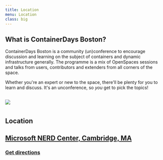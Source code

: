 ```yaml
---
title: Location
menu: Location
class: big
---
```


## What is ContainerDays Boston?

ContainerDays Boston is a community (un)conference to encourage discussion and learning on the subject of containers and dynamic infrastructure generally. The programme is a mix of OpenSpaces sessions and talks from users, contributors and extenders from all corners of the space.

Whether you're an expert or new to the space, there'll be plenty for you to learn and discuss. It's an unconference, so _you_ get to pick the topics!

<img src="http://dynamicinfradays.org/img/logo.png" style="margin: 30px auto 40px auto; display: block;">

## Location

<div style="margin-top: 15px;" />

## [Microsoft NERD Center, Cambridge, MA](https://microsoftnewengland.com/Events/View/22011)
### [Get directions](https://www.google.com/maps/dir//Microsoft+New+England+Research+and+Development+Center,+1+Memorial+Dr+%231,+Cambridge,+MA+02142/@42.361369,-71.081355,17z/data=!4m13!1m4!3m3!1s0x89e370a423d61825:0x58516248462c99eb!2sMicrosoft+New+England+Research+and+Development+Center!3b1!4m7!1m0!1m5!1m1!1s0x89e370a423d61825:0x58516248462c99eb!2m2!1d-71.081355!2d42.361369)